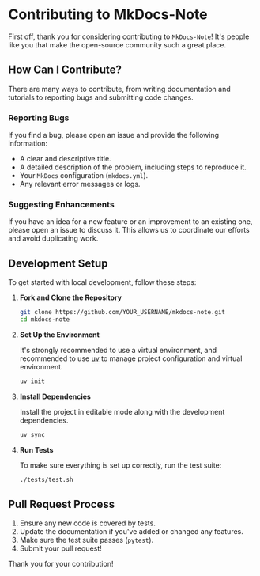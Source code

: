 # Contributing to MkDocs-Note

First off, thank you for considering contributing to `MkDocs-Note`! It's people like you that make the open-source community such a great place.

## How Can I Contribute?

There are many ways to contribute, from writing documentation and tutorials to reporting bugs and submitting code changes.

### Reporting Bugs

If you find a bug, please open an issue and provide the following information:

- A clear and descriptive title.
- A detailed description of the problem, including steps to reproduce it.
- Your `MkDocs` configuration (`mkdocs.yml`).
- Any relevant error messages or logs.

### Suggesting Enhancements

If you have an idea for a new feature or an improvement to an existing one, please open an issue to discuss it. This allows us to coordinate our efforts and avoid duplicating work.

## Development Setup

To get started with local development, follow these steps:

1.  **Fork and Clone the Repository**

    ```bash
    git clone https://github.com/YOUR_USERNAME/mkdocs-note.git
    cd mkdocs-note
    ```

2.  **Set Up the Environment**

    It's strongly recommended to use a virtual environment, and recommended to use [uv](https://docs.astral.sh/uv/) to manage project configuration and virtual environment.

    ```bash
    uv init
    ```

3.  **Install Dependencies**

    Install the project in editable mode along with the development dependencies.

    ```bash
    uv sync
    ```

4.  **Run Tests**

    To make sure everything is set up correctly, run the test suite:

    ```bash
    ./tests/test.sh
    ```

## Pull Request Process

1.  Ensure any new code is covered by tests.
2.  Update the documentation if you've added or changed any features.
3.  Make sure the test suite passes (`pytest`).
4.  Submit your pull request!

Thank you for your contribution!
